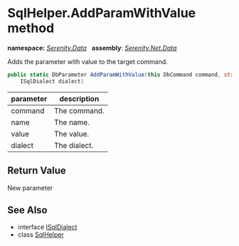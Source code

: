 # SqlHelper.AddParamWithValue method
**namespace:** *[Serenity.Data](../../README.md#serenity.data-namespace)*   **assembly**: *[Serenity.Net.Data](../../README.md)*

Adds the parameter with value to the target command.

```csharp
public static DbParameter AddParamWithValue(this DbCommand command, string name, object value, 
    ISqlDialect dialect)
```

| parameter | description |
| --- | --- |
| command | The command. |
| name | The name. |
| value | The value. |
| dialect | The dialect. |

## Return Value

New parameter

## See Also

* interface [ISqlDialect](../ISqlDialect.md)
* class [SqlHelper](../SqlHelper.md)